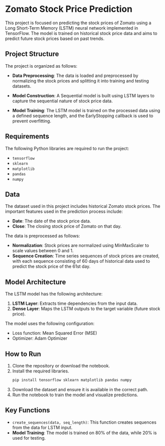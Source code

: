 
# Zomato Stock Price Prediction 

This project is focused on predicting the stock prices of Zomato using a Long Short-Term Memory (LSTM) neural network implemented in TensorFlow. The model is trained on historical stock price data and aims to predict future stock prices based on past trends.

## Project Structure

The project is organized as follows:

- **Data Preprocessing**: 
  The data is loaded and preprocessed by normalizing the stock prices and splitting it into training and testing datasets.
  
- **Model Construction**: 
  A Sequential model is built using LSTM layers to capture the sequential nature of stock price data.

- **Model Training**: 
  The LSTM model is trained on the processed data using a defined sequence length, and the EarlyStopping callback is used to prevent overfitting.

## Requirements

The following Python libraries are required to run the project:

- `tensorflow`
- `sklearn`
- `matplotlib`
- `pandas`
- `numpy`

## Data

The dataset used in this project includes historical Zomato stock prices. The important features used in the prediction process include:

- **Date**: The date of the stock price data.
- **Close**: The closing stock price of Zomato on that day.

The data is preprocessed as follows:
- **Normalization**: Stock prices are normalized using MinMaxScaler to scale values between 0 and 1.
- **Sequence Creation**: Time series sequences of stock prices are created, with each sequence consisting of 60 days of historical data used to predict the stock price of the 61st day.

## Model Architecture

The LSTM model has the following architecture:

1. **LSTM Layer**: Extracts time dependencies from the input data.
2. **Dense Layer**: Maps the LSTM outputs to the target variable (future stock price).

The model uses the following configuration:
- Loss function: Mean Squared Error (MSE)
- Optimizer: Adam Optimizer

## How to Run

1. Clone the repository or download the notebook.
2. Install the required libraries.
   ```bash
   pip install tensorflow sklearn matplotlib pandas numpy
   ```
3. Download the dataset and ensure it is available in the correct path.
4. Run the notebook to train the model and visualize predictions.

## Key Functions

- `create_sequences(data, seq_length)`: This function creates sequences from the data for LSTM input.
- **Model Training**: The model is trained on 80% of the data, while 20% is used for testing.
